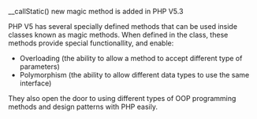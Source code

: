 __callStatic() new magic method is added in PHP V5.3

PHP V5 has several specially defined methods that can be used inside classes
known as magic methods. When defined in the class, these methods provide special
functionallity, and enable:

-	Overloading (the ability to allow a method to accept different type of parameters)
-	Polymorphism (the ability to allow different data types to use the same interface)

They also open the door to using different types of OOP programming methods and design 
patterns with PHP easily. 